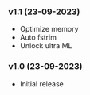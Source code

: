 ### v1.1 (23-09-2023)
* Optimize memory
* Auto fstrim
* Unlock ultra ML

### v1.0 (23-09-2023)
* Initial release
